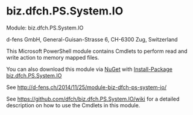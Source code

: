 biz.dfch.PS.System.IO
=====================

Module: biz.dfch.PS.System.IO

d-fens GmbH, General-Guisan-Strasse 6, CH-6300 Zug, Switzerland

This Microsoft PowerShell module contains Cmdlets to perform read and write action to memory mapped files.

You can also download this module via [NuGet](http://nuget.org) with [Install-Package biz.dfch.PS.System.IO](https://www.nuget.org/packages/biz.dfch.PS.System.IO/)

See http://d-fens.ch/2014/11/25/module-biz-dfch-ps-system-io/

See https://github.com/dfch/biz.dfch.PS.System.IO/wiki for a detailed description on how to use the Cmdlets in this module.
